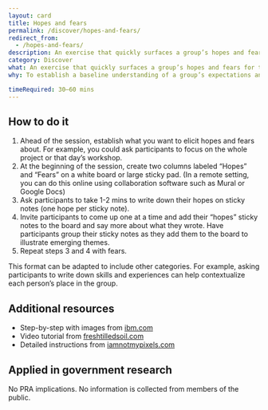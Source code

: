 ```yaml
---
layout: card
title: Hopes and fears
permalink: /discover/hopes-and-fears/
redirect_from:
  - /hopes-and-fears/
description: An exercise that quickly surfaces a group’s hopes and fears for the future
category: Discover
what: An exercise that quickly surfaces a group’s hopes and fears for the future
why: To establish a baseline understanding of a group’s expectations and concerns about a project; To give each person an opportunity to voice their perspective

timeRequired: 30–60 mins
---
```


## How to do it

  1. Ahead of the session, establish what you want to elicit hopes and fears about. For example, you could ask participants to focus on the whole project or that day’s workshop.     
  2. At the beginning of the session, create two columns labeled “Hopes” and “Fears” on a white board or large sticky pad. 
(In a remote setting, you can do this online using collaboration software such as Mural or Google Docs)
  3. Ask participants to take 1-2 mins to write down their hopes on sticky notes (one hope per sticky note). 
  4. Invite participants to come up one at a time and add their “hopes” sticky notes to the board and say more about what they wrote. Have participants group their sticky notes as they add them to the board to illustrate emerging themes.
  5. Repeat steps 3 and 4 with fears.  
  
This format can be adapted to include other categories. For example, asking participants to write down skills and experiences can help contextualize each person’s place in the group.

<section class="method--section method--section--additional-resources" markdown="1">

## Additional resources

- Step-by-step with images from [ibm.com](https://www.ibm.com/design/thinking/page/toolkit/activity/hopes-and-fears)
- Video tutorial from [freshtilledsoil.com](https://www.freshtilledsoil.com/design-sprint-shorts-episode-6-hopes-and-fears/)
- Detailed instructions from [iamnotmypixels.com](https://www.iamnotmypixels.com/design-sprints-hopes-and-fears/)

</section>

<section class="method--section method--section--government-considerations" markdown="1" >

## Applied in government research

No PRA implications. No information is collected from members of the public.
</section>
